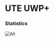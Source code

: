 # UTE UWP+
### Statistics
![Alt](https://repobeats.axiom.co/api/embed/d9c70edbc5bb9e9172f03ea54b0dcf7b0fccbd50.svg "Repobeats analytics image")
